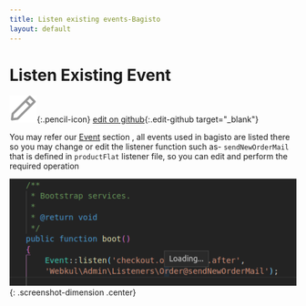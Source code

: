 ```yaml
---
title: Listen existing events-Bagisto
layout: default
---
```


# Listen Existing Event

![edit on github](assets/images/icons/Icon-Pencil-Large.svg){:.pencil-icon}
[edit on github](https://github.com/bagisto/bagisto-docs/blob/master/listen_event.md){:.edit-github  target="_blank"}


You may refer our [Event](events.html) section , all events used in bagisto are listed there so you may change or edit the listener function such as- `sendNewOrderMail` that is defined in `productFlat` listener file, so you can edit and perform the required operation

![Bagisto Root Directory](assets/images/Bagisto_Docs_Images/Events/define-event.png){:  .screenshot-dimension .center}


